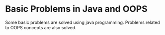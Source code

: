 # Basic Problems in Java and OOPS
Some basic problems are solved using java programming.
Problems related to OOPS concepts are also solved.
